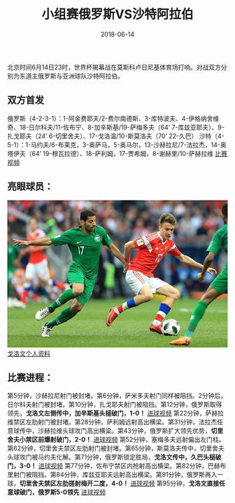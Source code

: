 ﻿---
layout: post                  
title: "小组赛俄罗斯VS沙特阿拉伯"             
date: 2018-06-14              
tag: 世界杯
---
北京时间6月14日23时，世界杯揭幕战在莫斯科卢日尼基体育场打响。对战双方分别为东道主俄罗斯与亚洲球队沙特阿拉伯。

双方首发
--

俄罗斯（4-2-3-1）：1-阿金费耶夫/2-费尔南德斯、3-库特波夫、4-伊格纳舍维奇、18-日尔科夫/11-佐布宁、8-加辛斯基/19-萨梅多夫（64’ 7-库兹亚耶夫）、9-扎戈耶夫（24’ 6-切里舍夫）、17-戈洛温/10-斯莫洛夫（70’ 22-久巴）
沙特（4-5-1）：1-马约夫/6-布莱克，3-奥萨马，5-奥马尔，13-沙赫拉尼/7-法拉杰，14-奥塔伊夫（64’ 19-穆瓦拉德）、18-萨利姆，17-贾希姆，8-谢赫里/10-萨赫拉维
[比赛视频](http://worldcup.cctv.com/2018/06/15/ARTIhfB8F4Eg1oINek3LDEiv180615.shtml)

亮眼球员：
-----

![戈洛文](images/wordcup/geluowen.jpg)
[戈洛文个人资料](https://baike.baidu.com/item/%E4%BA%9A%E5%8E%86%E5%B1%B1%E5%A4%A7%C2%B7%E6%88%88%E6%B4%9B%E6%96%87/12505347?fromtitle=%E6%88%88%E6%B4%9B%E6%96%87&fromid=17381463&fr=aladdin)

比赛进程：
-----
第5分钟，沙赫拉尼射门被封堵。第6分钟，萨米多夫射门同样被阻挡。2分钟后，日尔科夫射门被封堵。第10分钟，扎戈耶夫射门被阻挡。第12分钟，俄罗斯取得领先，**戈洛文左侧传中，加辛斯基头槌破门，1-0！**
[进球视频](http://worldcup.cctv.com/2018/06/14/VIDEa70uNIKQZfdQ7EZGXeNt180614.shtml)
第22分钟，萨赫拉维禁区左肋射门被封堵。第28分钟，萨利姆远射高出横梁。第31分钟，法拉杰任意球传中，沙赫拉维头球攻门高出横梁。第43分钟，俄罗斯扩大领先优势，**切里舍夫小禁区前爆射破门，2-0！**
[进球视频](http://worldcup.cctv.com/2018/06/14/VIDEFIyAvuSHnzz8jYpwKDpO180614.shtml)
第52分钟，塞梅多夫远射偏出左门柱。第62分钟，切里舍夫禁区左肋射门被封堵。第65分钟，斯莫洛夫传中，切里舍夫头球攻门被马约夫化解。第71分钟，俄罗斯锁定胜局，**戈洛文传中，久巴头槌破门，3-0！**
[进球视频](http://worldcup.cctv.com/2018/06/15/VIDEnL0siJKea0XHqGn5FeEB180615.shtml)
第77分钟，佐布宁禁区内抢射高出横梁。第82分钟，巴赫布里射门被阻挡。第84分钟，库兹亚耶夫远射高出横梁。第91分钟，俄罗斯再入一球，**切里舍夫禁区左肋搓射梅开二度，4-0！**
[进球视频](http://worldcup.cctv.com/2018/06/15/VIDEAC2ux3hTFJwHbI8CalKY180615.shtml)
第95分钟，**戈洛文直接任意球破门，俄罗斯5-0领先**
[进球视频](http://worldcup.cctv.com/2018/06/15/VIDEP26npE8LikSYgHLB9eMn180615.shtml)


